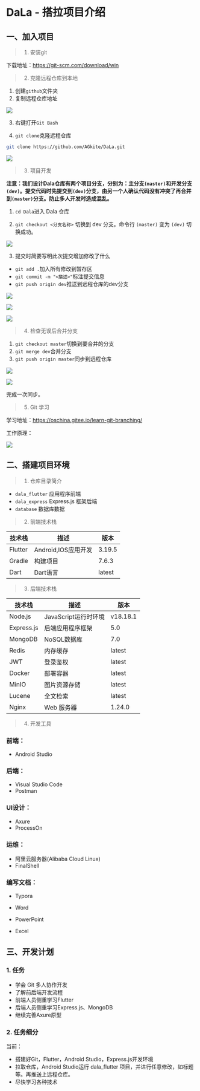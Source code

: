# DaLa - 搭拉项目介绍

## 一、加入项目

> 1. 安装git

下载地址：https://git-scm.com/download/win

> 2. 克隆远程仓库到本地

1. 创建`github`文件夹
2. 复制远程仓库地址

![](images/Snipaste_2024-04-02_20-19-15.jpg)

3. 右键打开`Git Bash`

4. `git clone`克隆远程仓库

```bash
git clone https://github.com/AGkite/DaLa.git
```

![](images/Snipaste_2024-04-02_20-22-38.jpg)

> 3. 项目开发

**注意：我们设计Dala仓库有两个项目分支，分别为：主分支`(master)`和开发分支`(dev)`。提交代码时先提交到`(dev)`分支，由另一个人确认代码没有冲突了再合并到`(master)`分支。防止多人开发时造成混乱。**

1. `cd Dala`进入 Dala 仓库

2. `git checkout <分支名称>` 切换到 dev 分支。命令行 `(master)` 变为 `(dev)` 切换成功。

![](images/Snipaste_2024-04-02_20-32-35.jpg)

3. 提交时简要写明此次提交增加修改了什么

- `git add .`加入所有修改到暂存区
- `git commit -m "<描述>"`标注提交信息
- `git push origin dev`推送到远程仓库的dev分支

![](images/Snipaste_2024-04-02_20-55-34.jpg)

![](images/Snipaste_2024-04-02_21-01-44.jpg)

![](images/Snipaste_2024-04-02_21-03-34.jpg)

> 4. 检查无误后合并分支

1. `git checkout master`切换到要合并的分支
2. `git merge dev`合并分支
3. `git push origin master`同步到远程仓库

![](images/Snipaste_2024-04-02_21-05-59.jpg)

![](images/Snipaste_2024-04-02_21-08-38.jpg)

完成一次同步。

> 5. Git 学习

学习地址：https://oschina.gitee.io/learn-git-branching/

工作原理：

![](images/Fig.1.png)

## 二、搭建项目环境

> 1. 仓库目录简介

- `dala_flutter` 应用程序前端
- `dala_express` Express.js 框架后端
- `database` 数据库数据

> 2. 前端技术栈

| 技术栈  | 描述                | 版本   |
| ------- | ------------------- | ------ |
| Flutter | Android,IOS应用开发 | 3.19.5 |
| Gradle  | 构建项目            | 7.6.3  |
| Dart    | Dart语言            | latest |

> 3. 后端技术栈

| 技术栈     | 描述                 | 版本     |
| ---------- | -------------------- | -------- |
| Node.js    | JavaScript运行时环境 | v18.18.1 |
| Express.js | 后端应用程序框架     | 5.0      |
| MongoDB    | NoSQL数据库          | 7.0      |
| Redis      | 内存缓存             | latest   |
| JWT        | 登录鉴权             | latest   |
| Docker     | 部署容器             | latest   |
| MinIO      | 图片资源存储         | latest   |
| Lucene     | 全文检索             | latest   |
| Nginx      | Web 服务器           | 1.24.0   |

> 4. 开发工具

### **前端：**

- Android Studio

### **后端：**

- Visual Studio Code
- Postman

### **UI设计：**

- Axure
- ProcessOn

### **运维：**

- 阿里云服务器(Alibaba Cloud Linux)
- FinalShell

### 编写文档：

- Typora

- Word
- PowerPoint
- Excel

## 三、开发计划

### 1. 任务

- 学会 Git 多人协作开发
- 了解前后端开发流程
- 前端人员侧重学习Flutter
- 后端人员侧重学习Express.js、MongoDB
- 继续完善Axure原型

### 2. 任务细分

当前：

- 搭建好Git，Flutter，Android Studio，Express.js开发环境
- 拉取仓库，Android Studio运行 dala_flutter 项目，并进行任意修改，如标题等。再推送上远程仓库。
- 尽快学习各种技术
